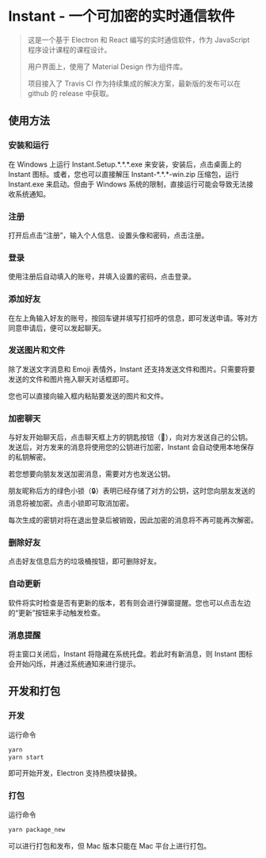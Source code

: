 # Instant - 一个可加密的实时通信软件

> 这是一个基于 Electron 和 React 编写的实时通信软件，作为 JavaScript 程序设计课程的课程设计。
>
> 用户界面上，使用了 Material Design 作为组件库。
>
> 项目接入了 Travis CI 作为持续集成的解决方案，最新版的发布可以在 github 的 release 中获取。

## 使用方法

### 安装和运行

在 Windows 上运行 Instant.Setup.\*.\*.\*.exe 来安装，安装后，点击桌面上的 Instant 图标。或者，您也可以直接解压 Instant-\*.\*.\*-win.zip 压缩包，运行 Instant.exe 来启动。但由于 Windows 系统的限制，直接运行可能会导致无法接收系统通知。

### 注册

打开后点击“注册”，输入个人信息、设置头像和密码，点击注册。

### 登录

使用注册后自动填入的账号，并填入设置的密码，点击登录。

### 添加好友

在左上角输入好友的账号，按回车键并填写打招呼的信息，即可发送申请。等对方同意申请后，便可以发起聊天。

### 发送图片和文件

除了发送文字消息和 Emoji 表情外，Instant 还支持发送文件和图片。只需要将要发送的文件和图片拖入聊天对话框即可。

您也可以直接向输入框内粘贴要发送的图片和文件。

### 加密聊天

与好友开始聊天后，点击聊天框上方的钥匙按钮（🔑），向对方发送自己的公钥。发送后，对方发来的消息将使用您的公钥进行加密，Instant 会自动使用本地保存的私钥解密。

若您想要向朋友发送加密消息，需要对方也发送公钥。

朋友昵称后方的绿色小锁（🔒）表明已经存储了对方的公钥，这时您向朋友发送的消息将被加密。点击小锁即可取消加密。

每次生成的密钥对将在退出登录后被销毁，因此加密的消息将不再可能再次解密。

### 删除好友

点击好友信息后方的垃圾桶按钮，即可删除好友。

### 自动更新

软件将实时检查是否有更新的版本，若有则会进行弹窗提醒。您也可以点击左边的“更新”按钮来手动触发检查。

### 消息提醒

将主窗口关闭后，Instant 将隐藏在系统托盘。若此时有新消息，则 Instant 图标会开始闪烁，并通过系统通知来进行提示。

## 开发和打包

### 开发

运行命令

```bash
yarn
yarn start
```

即可开始开发，Electron 支持热模块替换。

### 打包

运行命令

```bash
yarn package_new
```

可以进行打包和发布，但 Mac 版本只能在 Mac 平台上进行打包。
